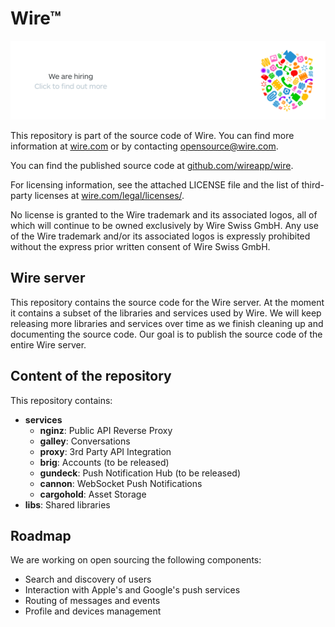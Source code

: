 # Wire™

[![Wire logo](https://github.com/wireapp/wire/blob/master/assets/header-small.png?raw=true)](https://wire.com/jobs/)

This repository is part of the source code of Wire. You can find more information at [wire.com](https://wire.com) or by contacting opensource@wire.com.

You can find the published source code at [github.com/wireapp/wire](https://github.com/wireapp/wire).

For licensing information, see the attached LICENSE file and the list of third-party licenses at [wire.com/legal/licenses/](https://wire.com/legal/licenses/).

No license is granted to the Wire trademark and its associated logos, all of which will continue to be owned exclusively by Wire Swiss GmbH. Any use of the Wire trademark and/or its associated logos is expressly prohibited without the express prior written consent of Wire Swiss GmbH.

## Wire server

This repository contains the source code for the Wire server. At the moment it contains a subset of the libraries and services used by Wire. We will keep releasing more libraries and services over time as we finish cleaning up and documenting the source code. Our goal is to publish the source code of the entire Wire server. 

## Content of the repository
This repository contains:

- **services**
   - **nginz**: Public API Reverse Proxy
   - **galley**: Conversations
   - **proxy**: 3rd Party API Integration
   - **brig**: Accounts (to be released)
   - **gundeck**: Push Notification Hub (to be released)
   - **cannon**: WebSocket Push Notifications
   - **cargohold**: Asset Storage
- **libs**: Shared libraries

## Roadmap
We are working on open sourcing the following components:

- Search and discovery of users
- Interaction with Apple's and Google's push services
- Routing of messages and events
- Profile and devices management
